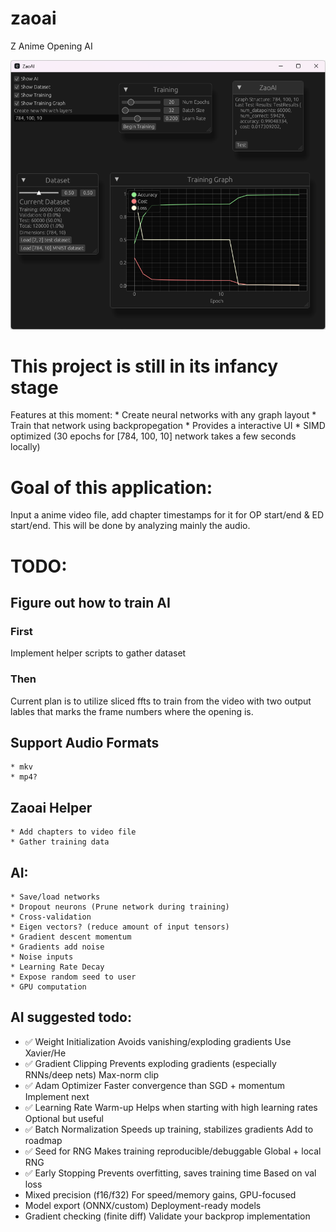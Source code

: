 # zaoai
Z Anime Opening AI

![alt text](img/showcase2.png)

# This project is still in its infancy stage
Features at this moment:
    * Create neural networks with any graph layout
    * Train that network using backpropegation
    * Provides a interactive UI
    * SIMD optimized (30 epochs for [784, 100, 10] network takes a few seconds locally)

# Goal of this application:
Input a anime video file, add chapter timestamps for it for OP start/end & ED start/end.
This will be done by analyzing mainly the audio.

# TODO:
## Figure out how to train AI
### First
Implement helper scripts to gather dataset
### Then
Current plan is to utilize sliced ffts to train from the video with two output lables that marks the frame numbers where the opening is. 

## Support Audio Formats
    * mkv
    * mp4?

## Zaoai Helper
    * Add chapters to video file
    * Gather training data

## AI:
    * Save/load networks
    * Dropout neurons (Prune network during training)
    * Cross-validation
    * Eigen vectors? (reduce amount of input tensors)
    * Gradient descent momentum 
    * Gradients add noise
    * Noise inputs
    * Learning Rate Decay
    * Expose random seed to user
    * GPU computation

## AI suggested todo:
* ✅ Weight Initialization	Avoids vanishing/exploding gradients	Use Xavier/He
* ✅ Gradient Clipping	Prevents exploding gradients (especially RNNs/deep nets)	Max-norm clip
* ✅ Adam Optimizer	Faster convergence than SGD + momentum	Implement next
* ✅ Learning Rate Warm-up	Helps when starting with high learning rates	Optional but useful
* ✅ Batch Normalization	Speeds up training, stabilizes gradients	Add to roadmap
* ✅ Seed for RNG	Makes training reproducible/debuggable	Global + local RNG
* ✅ Early Stopping	Prevents overfitting, saves training time	Based on val loss
* Mixed precision (f16/f32)	For speed/memory gains, GPU-focused
* Model export (ONNX/custom)	Deployment-ready models
* Gradient checking (finite diff)	Validate your backprop implementation

